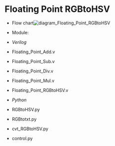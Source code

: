 # Floating Point RGBtoHSV

* Flow chart![diagram_Floating_Point_RGBtoHSV](https://user-images.githubusercontent.com/53068735/112702718-18c2fc80-8ec7-11eb-83e0-67bb0b620b7a.png)

* Module: 
* *Verilog*
*  Floating_Point_Add.v
*  Floating_Point_Sub.v
*  Floating_Point_Div.v
*  Floating_Point_Mul.v
*  Floating_Point_RGBtoHSV.v

* *Python*
*  RGBtoHSV.py
*  RGBtotxt.py
*  cvt_RGBtoHSV.py
*  control.py
